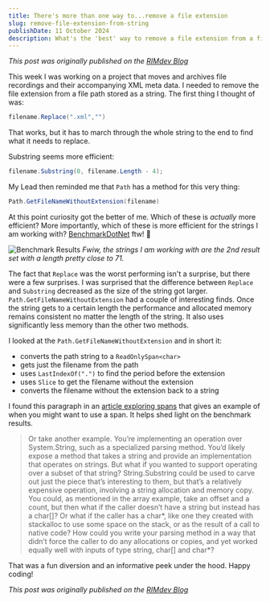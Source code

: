 ```yaml
---
title: There's more than one way to...remove a file extension
slug: remove-file-extension-from-string
publishDate: 11 October 2024
description: What's the 'best' way to remove a file extension from a file path string?
---
```


_This post was originally published on the [RIMdev Blog](https://rimdev.io/remove-file-extension-from-string)_

This week I was working on a project that moves and archives file recordings and their accompanying XML meta data. I needed to remove the file extension from a file path stored as a string. The first thing I thought of was:

```csharp
filename.Replace(".xml","")
```

That works, but it has to march through the whole string to the end to find what it needs to replace. 

Substring seems more efficient:

```csharp
filename.Substring(0, filename.Length - 4);
```

My Lead then reminded me that `Path` has a method for this very thing:

```csharp
Path.GetFileNameWithoutExtension(filename)
```

At this point curiosity got the better of me. Which of these is _actually_ more efficient? More importantly, which of these is more efficient for the strings I am working with? [BenchmarkDotNet](https://github.com/dotnet/BenchmarkDotNet) ftw! 🎉

![Benchmark Results](/assets/blog/remove-file-extensions/removeextensionbenchmark.jpg)
_Fwiw, the strings I am working with are the 2nd result set with a length pretty close to 71._

The fact that `Replace` was the worst performing isn't a surprise, but there were a few surprises. I was surprised that the difference between `Replace` and `Substring` decreased as the size of the string got larger. `Path.GetFileNameWithoutExtension` had a couple of interesting finds. Once the string gets to a certain length the performance and allocated memory remains consistent no matter the length of the string. It also uses significantly less memory than the other two methods. 

I looked at the `Path.GetFileNameWithoutExtension` and in short it:
- converts the path string to a `ReadOnlySpan<char>`
- gets just the filename from the path
- uses `LastIndexOf(".")` to find the period before the extension
- uses `Slice` to get the filename without the extension
- converts the filename without the extension back to a string

I found this paragraph in an [article exploring spans](https://learn.microsoft.com/en-us/archive/msdn-magazine/2018/january/csharp-all-about-span-exploring-a-new-net-mainstay) that gives an example of when you might want to use a span. It helps shed light on the benchmark results. 

> Or take another example. You’re implementing an operation over System.String, such as a specialized parsing method. You’d likely expose a method that takes a string and provide an implementation that operates on strings. But what if you wanted to support operating over a subset of that string? String.Substring could be used to carve out just the piece that’s interesting to them, but that’s a relatively expensive operation, involving a string allocation and memory copy. You could, as mentioned in the array example, take an offset and a count, but then what if the caller doesn’t have a string but instead has a char[]? Or what if the caller has a char*, like one they created with stackalloc to use some space on the stack, or as the result of a call to native code? How could you write your parsing method in a way that didn’t force the caller to do any allocations or copies, and yet worked equally well with inputs of type string, char[] and char*?

That was a fun diversion and an informative peek under the hood. Happy coding!

_This post was originally published on the [RIMdev Blog](https://rimdev.io/remove-file-extension-from-string)_